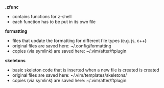 **.zfunc**
 - contains functions for z-shell
 - each function has to be put in its own file

 **formatting**
 - files that update the formatting for different file types (e.g. js, c++)
 - original files are saved here: ~/.config/formatting
 - copies (via symlink) are saved here: ~/.vim/after/ftplugin

**skeletons**
 - basic skeleton code that is inserted when a new file is created is created
 - original files are saved here: ~/.vim/templates/skeletons/
 - copies (via symlink) are saved here: ~/.vim/after/ftplugin

